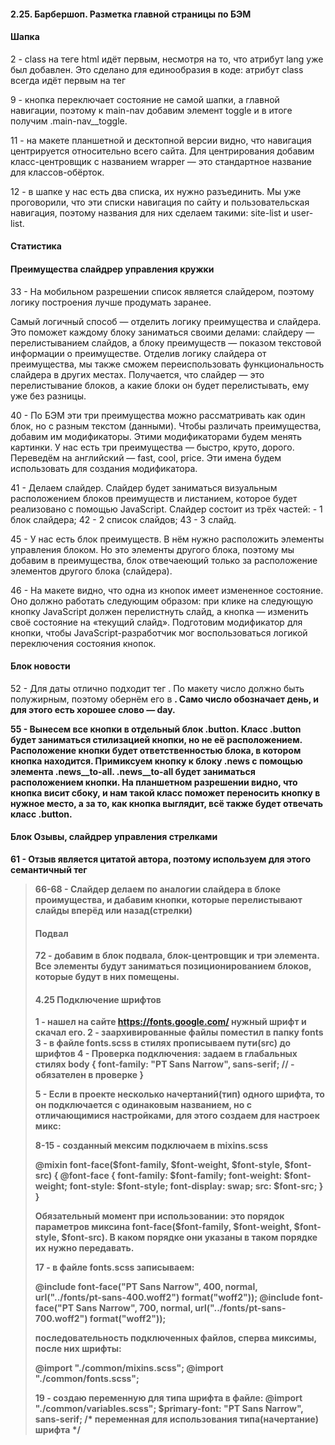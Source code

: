 ####   2.25. Барбершоп. Разметка главной страницы по БЭМ

####               Шапка
2 - class на теге html идёт первым, несмотря на то, что атрибут lang уже был добавлен. Это сделано для единообразия в коде: атрибут class всегда идёт первым на тег

9 - кнопка переключает состояние не самой шапки, а главной навигации, поэтому к main-nav добавим элемент toggle и в итоге получим .main-nav__toggle.

11 - на макете планшетной и десктопной версии видно, что навигация центрируется относительно всего сайта. Для центрирования добавим класс-центровщик с названием wrapper — это стандартное название для классов-обёрток.

12 - в шапке у нас есть два списка, их нужно разъединить. Мы уже проговорили, что эти списки навигация по сайту и пользовательская навигация, поэтому названия для них сделаем такими: site-list и user-list.

####               Статистика

####          Преимущества слайдрер управления кружки

33 - На мобильном разрешении список является слайдером, поэтому логику построения лучше продумать заранее.

Самый логичный способ — отделить логику преимущества и слайдера. Это поможет каждому блоку заниматься своими делами: слайдеру — перелистыванием слайдов, а блоку преимуществ — показом текстовой информации о преимуществе. Отделив логику слайдера от преимущества, мы также сможем переиспользовать функциональность слайдера в других местах. Получается, что слайдер — это перелистывание блоков, а какие блоки он будет перелистывать, ему уже без разницы.

40 - По БЭМ эти три преимущества можно рассматривать как один блок, но с разным текстом (данными). Чтобы различать преимущества, добавим им модификаторы. Этими модификаторами будем менять картинки. У нас есть три преимущества — быстро, круто, дорого. Переведём на английский — fast, cool, price. Эти имена будем использовать для создания модификатора.

41 - Делаем слайдер. Слайдер будет заниматься визуальным расположением блоков преимуществ и листанием, которое будет реализовано с помощью JavaScript. Слайдер состоит из трёх частей:
        - 1 блок слайдера;
42      - 2 список слайдов;
43      - 3 слайд.

45 - У нас есть блок преимуществ. В нём нужно расположить элементы управления блоком. Но это элементы другого блока, поэтому мы добавим в преимущества, блок отвечаеющий только за расположение элементов другого блока (слайдера).

46 - На макете видно, что одна из кнопок имеет измененное состояние. Оно должно работать следующим образом: при клике на следующую кнопку JavaScript должен перелистнуть слайд, а кнопка — изменить своё состояние на «текущий слайд». Подготовим модификатор для кнопки, чтобы JavaScript-разработчик мог воспользоваться логикой переключения состояния кнопок.

####                 Блок новости

52 - Для даты отлично подходит тег <time>. По макету число должно быть полужирным, поэтому обернём его в <b>. Само число обозначает день, и для этого есть хорошее слово — day.

55 - Вынесем все кнопки в отдельный блок .button. Класс .button будет заниматься стилизацией кнопки, но не её расположением. Расположение кнопки будет ответственностью блока, в котором кнопка находится. Примиксуем кнопку к блоку .news с помощью элемента .news__to-all. .news__to-all будет заниматься расположением кнопки. На планшетном разрешении видно, что кнопка висит сбоку, и нам такой класс поможет переносить кнопку в нужное место, а за то, как кнопка выглядит, всё также будет отвечать класс .button.

####            Блок Озывы, слайдрер управления стрелками

61 - Отзыв является цитатой автора, поэтому используем для этого семантичный тег <blockquote>

66-68 - Слайдер делаем по аналогии слайдера в блоке проимущества, и дабавим кнопки, которые перелистывают слайды вперёд или назад(стрелки)

####                Подвал

72 - добавим в блок подвала, блок-центровщик и три элемента. Все элементы будут заниматься позиционированием блоков, которые будут в них помещены.

#### 4.25              Подключение шрифтов

1 - нашел на сайте https://fonts.google.com/ нужный шрифт и скачал его.
2 - заархивированные файлы поместил в папку fonts
3 - в файле fonts.scss в стилях прописываем пути(src) до шрифтов
4 - Проверка подключения: задаем в глабальных стилях
body {
  font-family: "PT Sans Narrow", sans-serif; // <sans-serif> - обязателен в проверке
}

5 - Если в проекте несколько начертаний(тип) одного шрифта, то он подключается с одинаковым названием, но с отличающимися настройками, для этого создаем для настроек микс:

8-15 - созданный мексим подключаем в mixins.scss

@mixin font-face($font-family, $font-weight, $font-style, $font-src) {
  @font-face {
    font-family: $font-family;
    font-weight: $font-weight;
    font-style: $font-style;
    font-display: swap;
    src: $font-src;
  }
}

Обязательный момент при использовании: это порядок параметров миксина font-face($font-family, $font-weight, $font-style, $font-src). В каком порядке они указаны в таком порядке их нужно передавать.

17 - в файле fonts.scss записываем:

@include font-face("PT Sans Narrow", 400, normal, url("../fonts/pt-sans-400.woff2") format("woff2"));
@include font-face("PT Sans Narrow", 700, normal, url("../fonts/pt-sans-700.woff2") format("woff2"));

последовательность подключенных файлов, сперва миксимы, после них шрифты:

@import "./common/mixins.scss";
@import "./common/fonts.scss";

19 - создаю переменную для типа шрифта в файле: @import "./common/variables.scss";
$primary-font: "PT Sans Narrow", sans-serif; /* переменная для использования типа(начертание) шрифта */
